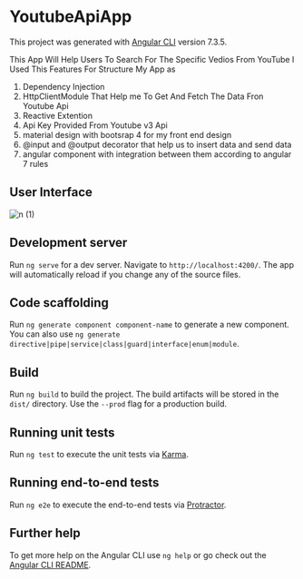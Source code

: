 # YoutubeApiApp

This project was generated with [Angular CLI](https://github.com/angular/angular-cli) version 7.3.5.

This App Will Help Users To Search For The Specific Vedios From YouTube
I Used This Features For Structure My App as
1. Dependency Injection
2. HttpClientModule That Help me To Get And Fetch The Data Fron Youtube Api 
3. Reactive Extention 
4. Api Key Provided From Youtube v3 Api 
5. material design with bootsrap 4 for my front end design
6. @input and @output decorator that help us to insert data and send data
7. angular component with integration between them according to angular 7 rules

## User Interface

![n (1)](https://user-images.githubusercontent.com/29811601/54053639-2a55e080-41e8-11e9-9d87-657b3b191d6b.png)



## Development server

Run `ng serve` for a dev server. Navigate to `http://localhost:4200/`. The app will automatically reload if you change any of the source files.

## Code scaffolding

Run `ng generate component component-name` to generate a new component. You can also use `ng generate directive|pipe|service|class|guard|interface|enum|module`.

## Build

Run `ng build` to build the project. The build artifacts will be stored in the `dist/` directory. Use the `--prod` flag for a production build.

## Running unit tests

Run `ng test` to execute the unit tests via [Karma](https://karma-runner.github.io).

## Running end-to-end tests

Run `ng e2e` to execute the end-to-end tests via [Protractor](http://www.protractortest.org/).

## Further help

To get more help on the Angular CLI use `ng help` or go check out the [Angular CLI README](https://github.com/angular/angular-cli/blob/master/README.md).
